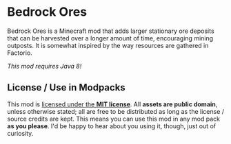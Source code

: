 # Bedrock Ores
Bedrock Ores is a Minecraft mod that adds larger stationary ore deposits that can be harvested over a longer amount of time, encouraging mining outposts. It is somewhat inspired by the way resources are gathered in Factorio.

*This mod requires Java 8!*

## License / Use in Modpacks
This mod is [licensed under the **MIT license**](LICENSE). All **assets are public domain**, unless otherwise stated; all are free to be distributed as long as the license / source credits are kept. This means you can use this mod in any mod pack **as you please**. I'd be happy to hear about you using it, though, just out of curiosity.
